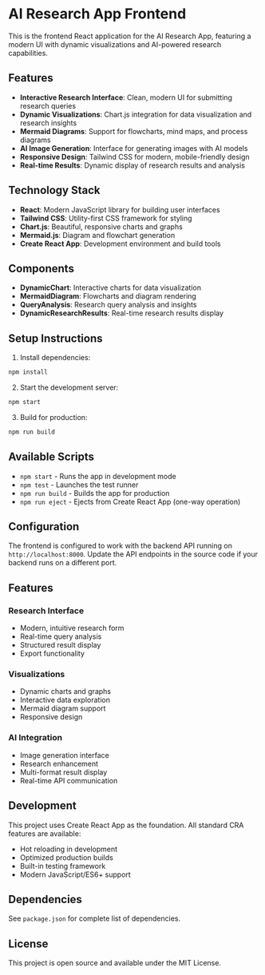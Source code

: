 # AI Research App Frontend

This is the frontend React application for the AI Research App, featuring a modern UI with dynamic visualizations and AI-powered research capabilities.

## Features

- **Interactive Research Interface**: Clean, modern UI for submitting research queries
- **Dynamic Visualizations**: Chart.js integration for data visualization and research insights
- **Mermaid Diagrams**: Support for flowcharts, mind maps, and process diagrams
- **AI Image Generation**: Interface for generating images with AI models
- **Responsive Design**: Tailwind CSS for modern, mobile-friendly design
- **Real-time Results**: Dynamic display of research results and analysis

## Technology Stack

- **React**: Modern JavaScript library for building user interfaces
- **Tailwind CSS**: Utility-first CSS framework for styling
- **Chart.js**: Beautiful, responsive charts and graphs
- **Mermaid.js**: Diagram and flowchart generation
- **Create React App**: Development environment and build tools

## Components

- **DynamicChart**: Interactive charts for data visualization
- **MermaidDiagram**: Flowcharts and diagram rendering
- **QueryAnalysis**: Research query analysis and insights
- **DynamicResearchResults**: Real-time research results display

## Setup Instructions

1. Install dependencies:
```bash
npm install
```

2. Start the development server:
```bash
npm start
```

3. Build for production:
```bash
npm run build
```

## Available Scripts

- `npm start` - Runs the app in development mode
- `npm test` - Launches the test runner
- `npm run build` - Builds the app for production
- `npm run eject` - Ejects from Create React App (one-way operation)

## Configuration

The frontend is configured to work with the backend API running on `http://localhost:8000`. Update the API endpoints in the source code if your backend runs on a different port.

## Features

### Research Interface
- Modern, intuitive research form
- Real-time query analysis
- Structured result display
- Export functionality

### Visualizations
- Dynamic charts and graphs
- Interactive data exploration
- Mermaid diagram support
- Responsive design

### AI Integration
- Image generation interface
- Research enhancement
- Multi-format result display
- Real-time API communication

## Development

This project uses Create React App as the foundation. All standard CRA features are available:
- Hot reloading in development
- Optimized production builds
- Built-in testing framework
- Modern JavaScript/ES6+ support

## Dependencies

See `package.json` for complete list of dependencies.

## License

This project is open source and available under the MIT License.

